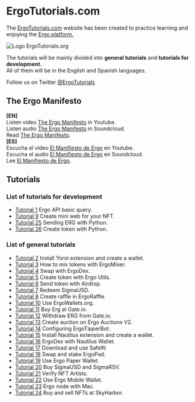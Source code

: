 # ErgoTutorials.com
<p>The <a href="https://ergotutorials.com" target="_blank">ErgoTutorials.com</a> website has been created to practice learning and enjoying the <a href="https://ergoplatform.org" target="_blank">Ergo platform.</a></p>
<img src="https://ergotutorials.com/ErgoTutorials.png" alt="Logo ErgoTutorials.org" />
<p>The tutorials will be mainly divided into <strong>general tutorials</strong> and <strong>tutorials for development.</strong>
<br>
All of them will be in the English and Spanish languages.</p>

<p>Follow us on Twitter <a href="https://twitter.com/ergotutorials" title="ErgoTutorials.com">@ErgoTutorials</a></p>

<h2>The Ergo Manifesto</h2>
<strong>[EN]</strong><br>
Listen video <a href="https://www.youtube.com/watch?v=0OjciLNu7CM">The Ergo Manifesto</a> in Youtube.
<br>
Listen audio <a href="https://soundcloud.com/ergotutorials/the-ergo-manifesto">The Ergo Manifesto</a> in Soundcloud.
<br>
Read <a href="https://ergoplatform.org/en/blog/2021-04-26-the-ergo-manifesto/">The Ergo Manifesto</a>.
<br>
<strong>[ES]</strong><br>
Escucha el vídeo <a href="https://www.youtube.com/watch?v=xcgZ1d3DF74">El Manifiesto de Ergo</a> en Youtube.
<br>
Escucha el audio <a href="https://soundcloud.com/ergotutorials/el-manifiesto-de-ergo">El Manifiesto de Ergo</a> en Soundcloud.
<br>
Lee <a href="https://ergoplatform.org/es/blog/2021-04-26-the-ergo-manifesto/">El Manifiesto de Ergo</a>.

<h2>Tutorials</h2>
<h3>List of tutorials for development</h3>
<ul>
  <li><a href="https://ergotutorials.com/video/ergo-api-query">Tutorial 1</a> Ergo API basic query.</li> 
  <li><a href="https://ergotutorials.com/video/create-mini-web">Tutorial 9</a> Create mini web for your NFT.</li>
  <li><a href="https://ergotutorials.com/video/send-erg-python">Tutorial 25</a> Sending ERG with Python.</li>
  <li><a href="https://ergotutorials.com/video/create-token-python">Tutorial 26</a> Create token with Python.</li>
</ul>

<h3>List of general tutorials</h3>
<ul>
  <li><a href="https://ergotutorials.com/video/install-yoroi">Tutorial 2</a> Install Yoroi extension and create a wallet.</li>
  <li><a href="https://ergotutorials.com/video/mix-tokens-ergomixer">Tutorial 3</a> How to mix tokens with ErgoMixer.</li>
  <li><a href="https://ergotutorials.com/video/swap-with-ergodex">Tutorial 4</a> Swap with ErgoDex.</li>
  <li><a href="https://ergotutorials.com/video/create-token-ergoutils">Tutorial 5</a> Create token with Ergo Utils.</li>
  <li><a href="https://ergotutorials.com/video/send-token-airdrop">Tutorial 6</a> Send token with Airdrop.</li>
  <li><a href="https://ergotutorials.com/video/redeem-sigmausd">Tutorial 7</a> Redeem SigmaUSD.</li>
  <li><a href="https://ergotutorials.com/video/create-raffle">Tutorial 8</a> Create raffle in ErgoRaffle.</li>
  <li><a href="https://ergotutorials.com/video/use-ergowalletsorg">Tutorial 10</a> Use ErgoWallets.org.</li>
  <li><a href="https://ergotutorials.com/video/buy-erg-gateio">Tutorial 11</a> Buy Erg at Gate.io.</li>
  <li><a href="https://ergotutorials.com/video/withdraw-gateio">Tutorial 12</a> Withdraw ERG from Gate.io.</li>
  <li><a href="https://ergotutorials.com/video/create-auction-v2">Tutorial 13</a> Create auction on Ergo Auctions V2.</li>
  <li><a href="https://ergotutorials.com/video/configuring-ergotipperbot">Tutorial 14</a> Configuring ErgoTipperBot.</li>
  <li><a href="https://ergotutorials.com/video/install-nautilus">Tutorial 15</a> Install Nautilus extension and create a wallet.</li>
  <li><a href="https://ergotutorials.com/video/ergodex-with-nautilus">Tutorial 16</a> ErgoDex with Nautilus Wallet.</li>
  <li><a href="https://ergotutorials.com/video/use-safew">Tutorial 17</a> Download and use SafeW.</li>
  <li><a href="https://ergotutorials.com/video/stake-ergopad">Tutorial 18</a> Swap and stake ErgoPad.</li>
  <li><a href="https://ergotutorials.com/video/paper-wallet">Tutorial 19</a> Use Ergo Paper Wallet.</li>
  <li><a href="https://ergotutorials.com/video/buy-sigmausd-sigmarsv">Tutorial 20</a> Buy SigmaUSD and SigmaRSV.</li>
  <li><a href="https://ergotutorials.com/video/verify-nfts-artists">Tutorial 21</a> Verify NFT Artists.</li>
  <li><a href="https://ergotutorials.com/video/ergo-mobile-wallet">Tutorial 22</a> Use Ergo Mobile Wallet.</li>
  <li><a href="https://ergotutorials.com/video/ergo-node-mac">Tutorial 23</a> Ergo node with Mac.</li>
  <li><a href="https://ergotutorials.com/video/market-nfts-skyharbor">Tutorial 24</a> Buy and sell NFTs at SkyHarbor.</li>
  
</ul>
